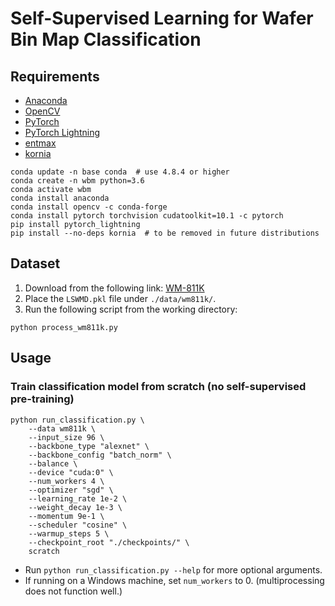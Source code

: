 # Self-Supervised Learning for Wafer Bin Map Classification

## Requirements
- [Anaconda](https://www.anaconda.com/download/)
- [OpenCV](https://pypi.org/project/opencv-python/)
- [PyTorch](https://pytorch.org)
- [PyTorch Lightning](https://github.com/PyTorchLightning/pytorch-lightning)
- [entmax](https://github.com/deep-spin/entmax)
- [kornia](https://github.com/kornia/kornia)
```
conda update -n base conda  # use 4.8.4 or higher
conda create -n wbm python=3.6
conda activate wbm
conda install anaconda
conda install opencv -c conda-forge
conda install pytorch torchvision cudatoolkit=10.1 -c pytorch
pip install pytorch_lightning
pip install --no-deps kornia  # to be removed in future distributions
```

## Dataset
1. Download from the following link: [WM-811K](https://www.kaggle.com/qingyi/wm811k-wafer-map)
2. Place the `LSWMD.pkl` file under `./data/wm811k/`.
3. Run the following script from the working directory:
```
python process_wm811k.py
```

## Usage
### Train classification model from scratch (no self-supervised pre-training)
```
python run_classification.py \
    --data wm811k \
    --input_size 96 \
    --backbone_type "alexnet" \
    --backbone_config "batch_norm" \
    --balance \
    --device "cuda:0" \
    --num_workers 4 \
    --optimizer "sgd" \
    --learning_rate 1e-2 \
    --weight_decay 1e-3 \
    --momentum 9e-1 \
    --scheduler "cosine" \
    --warmup_steps 5 \
    --checkpoint_root "./checkpoints/" \
    scratch
```
- Run ```python run_classification.py --help``` for more optional arguments.
- If running on a Windows machine, set `num_workers` to 0. (multiprocessing does not function well.)
